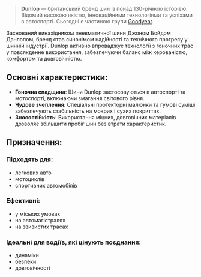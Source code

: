 > **Dunlop** — британський бренд шин із понад 130-річною історією. Відомий високою якістю, інноваційними технологіями та успіхами в автоспорті. Сьогодні є частиною групи [Goodyear](/brands/goodyear).

Заснований винахідником пневматичної шини Джоном Бойдом Данлопом, бренд став синонімом надійності та технічного прогресу у шинній індустрії. Dunlop активно впроваджує технології з гоночних трас у повсякденне використання, забезпечуючи баланс між керованістю, комфортом та довговічністю.

## Основні характеристики:

- **Гоночна спадщина**: Шини Dunlop застосовуються в автоспорті та мотоспорті, включаючи змагання світового рівня.
- **Чудове зчеплення**: Спеціальні протекторні малюнки та гумові суміші забезпечують стабільність на мокрих і сухих покриттях.
- **Зносостійкість**: Використання міцних, довговічних матеріалів дозволяє збільшити пробіг шин без втрати характеристик.

## Призначення:

### Підходять для:

- легкових авто
- мотоциклів
- спортивних автомобілів

### Ефективні:

- у міських умовах
- на автомагістралях
- на звивистих трасах

### Ідеальні для водіїв, які цінують поєднання:

- динаміки
- безпеки
- довговічності
